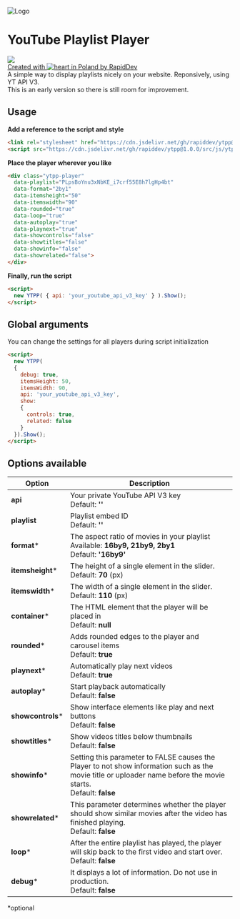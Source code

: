 ![Logo](https://github.com/rapiddev/ytpp/blob/main/.github/screenshot-1.jpg?raw=true)
# YouTube Playlist Player
[![](https://data.jsdelivr.com/v1/package/gh/rapiddev/ytpp/badge)](https://www.jsdelivr.com/package/gh/rapiddev/ytpp)  
[Created with ![heart](http://i.imgur.com/oXJmdtz.gif) in Poland by RapidDev](https://rdev.cc/)<br />
A simple way to display playlists nicely on your website. Reponsively, using YT API V3.  
This is an early version so there is still room for improvement.

## Usage
**Add a reference to the script and style**
```html
<link rel="stylesheet" href="https://cdn.jsdelivr.net/gh/rapiddev/ytpp@1.0.0/src/css/ytpp.css" integrity="sha256-hMW50Vg738LsinpIrYMParfnb67/dLwMFAXyJtE/RSs=" crossorigin="anonymous">
<script src="https://cdn.jsdelivr.net/gh/rapiddev/ytpp@1.0.0/src/js/ytpp.js" integrity="sha256-sz9cQUoYLqwwM6g55M2vgTnAxtl3efCZOEysQuq8+Bw=" crossorigin="anonymous"></script>
```

**Place the player wherever you like**
```html
<div class="ytpp-player"
  data-playlist="PLpsBoYnu3xNbKE_i7crf55E8h7lgHp4bt"
  data-format="2by1"
  data-itemsheight="50"
  data-itemswidth="90"
  data-rounded="true"
  data-loop="true"
  data-autoplay="true"
  data-playnext="true"
  data-showcontrols="false"
  data-showtitles="false"
  data-showinfo="false"
  data-showrelated="false">
</div>
```

**Finally, run the script**
```html
<script>
  new YTPP( { api: 'your_youtube_api_v3_key' } ).Show();
</script>
```

## Global arguments
You can change the settings for all players during script initialization  

```html
<script>
  new YTPP(
  {
    debug: true,
    itemsHeight: 50,
    itemsWidth: 90,
    api: 'your_youtube_api_v3_key',
    show:
    {
      controls: true,
      related: false
    }
  }).Show();
</script>
```

## Options available
| Option | Description |
| --- | --- | 
| **api** | Your private YouTube API V3 key<br/>Default: **''** |
| **playlist** | Playlist embed ID<br/>Default: **''** |
| **format*** | The aspect ratio of movies in your playlist<br/>Available: **16by9, 21by9, 2by1**<br/>Default: **'16by9'** |
| **itemsheight*** | The height of a single element in the slider.<br/>Default: **70** (px) |
| **itemswidth*** | The width of a single element in the slider.<br/>Default: **110** (px) |
| **container*** | The HTML element that the player will be placed in<br/>Default: **null** |
| **rounded*** | Adds rounded edges to the player and carousel items<br/>Default: **true** |
| **playnext*** | Automatically play next videos<br/>Default: **true** |
| **autoplay*** | Start playback automatically<br/>Default: **false** |
| **showcontrols*** | Show interface elements like play and next buttons<br/>Default: **false** |
| **showtitles*** | Show videos titles below thumbnails<br/>Default: **false** |
| **showinfo*** | Setting this parameter to FALSE causes the Player to not show information such as the movie title or uploader name before the movie starts.<br/>Default: **false** |
| **showrelated*** | This parameter determines whether the player should show similar movies after the video has finished playing.<br/>Default: **false** |
| **loop*** | After the entire playlist has played, the player will skip back to the first video and start over.<br/>Default: **false** |
| **debug*** | It displays a lot of information. Do not use in production.<br/>Default: **false** |

*optional
